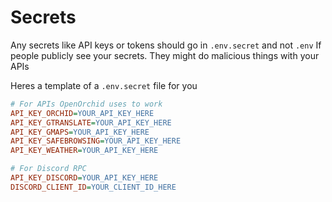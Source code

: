 # Secrets
Any secrets like API keys or tokens should go in `.env.secret` and not `.env`
If people publicly see your secrets. They might do malicious things with your APIs

Heres a template of a `.env.secret` file for you
```ini
# For APIs OpenOrchid uses to work
API_KEY_ORCHID=YOUR_API_KEY_HERE
API_KEY_GTRANSLATE=YOUR_API_KEY_HERE
API_KEY_GMAPS=YOUR_API_KEY_HERE
API_KEY_SAFEBROWSING=YOUR_API_KEY_HERE
API_KEY_WEATHER=YOUR_API_KEY_HERE

# For Discord RPC
API_KEY_DISCORD=YOUR_API_KEY_HERE
DISCORD_CLIENT_ID=YOUR_CLIENT_ID_HERE
```
